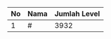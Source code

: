 | No | Nama            | Jumlah Level |
|----|-----------------|--------------|
| 1  | #    |    3932        |
